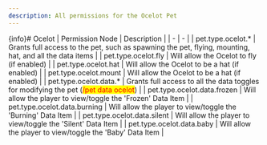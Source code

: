 ```yaml
---
description: All permissions for the Ocelot Pet
---
```


{info}# Ocelot
| Permission Node | Description |
| - | - |
| pet.type.ocelot.* | Grants full access to the pet, such as spawning the pet, flying, mounting, hat, and all the data items |
| pet.type.ocelot.fly | Will allow the Ocelot to fly (if enabled) |
| pet.type.ocelot.hat | Will allow the Ocelot to be a hat (if enabled) |
| pet.type.ocelot.mount | Will allow the Ocelot to be a hat (if enabled) |
| pet.type.ocelot.data.* | Grants full access to all the data toggles for modifying the pet (<mark style="color:red;">/pet data ocelot</mark>) |
| pet.type.ocelot.data.frozen | Will allow the player to view/toggle the 'Frozen' Data Item |
| pet.type.ocelot.data.burning | Will allow the player to view/toggle the 'Burning' Data Item |
| pet.type.ocelot.data.silent | Will allow the player to view/toggle the 'Silent' Data Item |
| pet.type.ocelot.data.baby | Will allow the player to view/toggle the 'Baby' Data Item |

